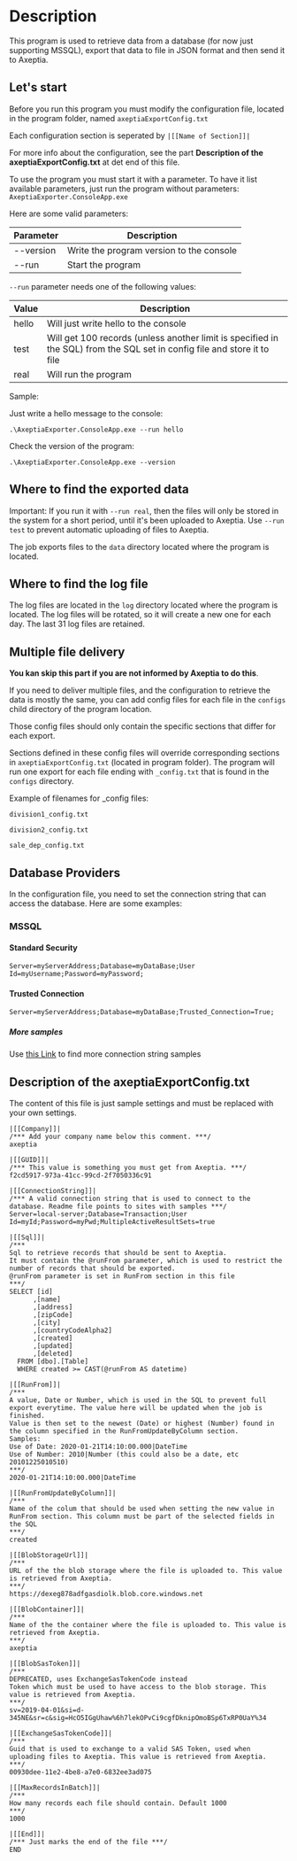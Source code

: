 ﻿# Description

This program is used to retrieve data from a database (for now just supporting MSSQL), export that data to file in JSON format and then send it to Axeptia.

## Let's start

Before you run this program you must modify the configuration file, located in the program folder, named `axeptiaExportConfig.txt`

Each configuration section is seperated by `|[[Name of Section]]|`

For more info about the configuration, see the part **Description of the axeptiaExportConfig.txt** at det end of this file.

To use the program you must start it with a parameter. To have it list available parameters, just run the program without parameters: `AxeptiaExporter.ConsoleApp.exe`

Here are some valid parameters:

| Parameter | Description                              |
| --------- | ---------------------------------------- |
| --version | Write the program version to the console |
| --run     | Start the program                        |

`--run` parameter needs one of the following values:

| Value | Description                                                                                                              |
| ----- | ------------------------------------------------------------------------------------------------------------------------ |
| hello | Will just write hello to the console                                                                                     |
| test  | Will get 100 records (unless another limit is specified in the SQL) from the SQL set in config file and store it to file |
| real  | Will run the program                                                                                                     |

Sample:

Just write a hello message to the console:

`.\AxeptiaExporter.ConsoleApp.exe --run hello`

Check the version of the program:

`.\AxeptiaExporter.ConsoleApp.exe --version`

## Where to find the exported data

Important: If you run it with `--run real`, then the files will only be stored in the system for a short period, until it's been uploaded to Axeptia. Use `--run test` to prevent automatic uploading of files to Axeptia.

The job exports files to the `data` directory located where the program is located.

## Where to find the log file

The log files are located in the `log` directory located where the program is located. The log files will be rotated, so it will create a new one for each day. The last 31 log files are retained.

## Multiple file delivery

**You kan skip this part if you are not informed by Axeptia to do this**.

If you need to deliver multiple files, and the configuration to retrieve the data is mostly the same, you can add config files for each file in the `configs` child directory of the program location.

Those config files should only contain the specific sections that differ for each export.

Sections defined in these config files will override corresponding sections in `axeptiaExportConfig.txt` (located in program folder). The program will run one export for each file ending with `_config.txt` that is found in the `configs` directory.

Example of filenames for _config files:

`division1_config.txt`

`division2_config.txt`

`sale_dep_config.txt`

## Database Providers

In the configuration file, you need to set the connection string that can access the database. Here are some examples:

### MSSQL

#### Standard Security

```
Server=myServerAddress;Database=myDataBase;User Id=myUsername;Password=myPassword;
```

#### Trusted Connection

```
Server=myServerAddress;Database=myDataBase;Trusted_Connection=True;
```

##### More samples

Use [this Link](https://www.connectionstrings.com/sql-server/) to find more connection string samples

## Description of the axeptiaExportConfig.txt

The content of this file is just sample settings and must be replaced with your own settings.

```
|[[Company]]|
/*** Add your company name below this comment. ***/
axeptia

|[[GUID]]|
/*** This value is something you must get from Axeptia. ***/
f2cd5917-973a-41cc-99cd-2f7050336c91

|[[ConnectionString]]|
/*** A valid connection string that is used to connect to the database. Readme file points to sites with samples ***/
Server=local-server;Database=Transaction;User Id=myId;Password=myPwd;MultipleActiveResultSets=true

|[[Sql]]|
/***
Sql to retrieve records that should be sent to Axeptia.
It must contain the @runFrom parameter, which is used to restrict the number of records that should be exported.
@runFrom parameter is set in RunFrom section in this file
***/
SELECT [id]
      ,[name]
      ,[address]
      ,[zipCode]
      ,[city]
      ,[countryCodeAlpha2]
      ,[created]
      ,[updated]
      ,[deleted]
  FROM [dbo].[Table]
  WHERE created >= CAST(@runFrom AS datetime)

|[[RunFrom]]|
/***
A value, Date or Number, which is used in the SQL to prevent full export everytime. The value here will be updated when the job is finished.
Value is then set to the newest (Date) or highest (Number) found in the column specified in the RunFromUpdateByColumn section.
Samples:
Use of Date: 2020-01-21T14:10:00.000|DateTime
Use of Number: 2010|Number (this could also be a date, etc 20101225010510)
***/
2020-01-21T14:10:00.000|DateTime

|[[RunFromUpdateByColumn]]|
/***
Name of the colum that should be used when setting the new value in RunFrom section. This column must be part of the selected fields in the SQL
***/
created

|[[BlobStorageUrl]]|
/***
URL of the the blob storage where the file is uploaded to. This value is retrieved from Axeptia.
***/
https://dexeg878adfgasdiolk.blob.core.windows.net

|[[BlobContainer]]|
/***
Name of the the container where the file is uploaded to. This value is retrieved from Axeptia.
***/
axeptia

|[[BlobSasToken]]|
/***
DEPRECATED, uses ExchangeSasTokenCode instead
Token which must be used to have access to the blob storage. This value is retrieved from Axeptia.
***/
sv=2019-04-01&si=d-345NE&sr=c&sig=HcO5IGgUhaw%6h7lekOPvCi9cgfDknipOmoBSp6TxRP0UaY%34

|[[ExchangeSasTokenCode]]|
/***
Guid that is used to exchange to a valid SAS Token, used when uploading files to Axeptia. This value is retrieved from Axeptia.
***/
00930dee-11e2-4be8-a7e0-6832ee3ad075

|[[MaxRecordsInBatch]]|
/***
How many records each file should contain. Default 1000
***/
1000

|[[End]]|
/*** Just marks the end of the file ***/
END
```
